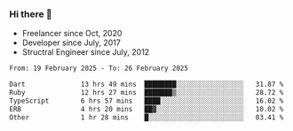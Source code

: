 ### Hi there 👋

- Freelancer since Oct, 2020
- Developer since July, 2017
- Structral Engineer since July, 2012

<!--START_SECTION:waka-->

```txt
From: 19 February 2025 - To: 26 February 2025

Dart              13 hrs 49 mins  ████████░░░░░░░░░░░░░░░░░   31.87 %
Ruby              12 hrs 27 mins  ███████▒░░░░░░░░░░░░░░░░░   28.72 %
TypeScript        6 hrs 57 mins   ████░░░░░░░░░░░░░░░░░░░░░   16.02 %
ERB               4 hrs 20 mins   ██▓░░░░░░░░░░░░░░░░░░░░░░   10.02 %
Other             1 hr 28 mins    █░░░░░░░░░░░░░░░░░░░░░░░░   03.41 %
```

<!--END_SECTION:waka-->
